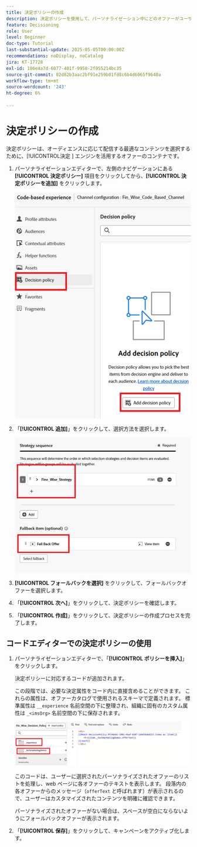 ```yaml
---
title: 決定ポリシーの作成
description: 決定ポリシーを使用して、パーソナライゼーション中にどのオファーがユーザーに配信されるかを決定するロジックを定義します。
feature: Decisioning
role: User
level: Beginner
doc-type: Tutorial
last-substantial-update: 2025-05-05T00:00:00Z
recommendations: noDisplay, noCatalog
jira: KT-17728
exl-id: 186e4a7d-6077-401f-9958-2f955214bc35
source-git-commit: 82d82b3aac2bf91e259b01fd8c6b4d6065f9640a
workflow-type: tm+mt
source-wordcount: '243'
ht-degree: 6%

---
```


# 決定ポリシーの作成

決定ポリシーは、オーディエンスに応じて配信する最適なコンテンツを選択するために、[!UICONTROL &#x200B; 決定 &#x200B;] エンジンを活用するオファーのコンテナです。

1. パーソナライゼーションエディターで、左側のナビゲーションにある **[!UICONTROL 決定ポリシー]** 項目をクリックしてから、**[!UICONTROL 決定ポリシーを追加]** をクリックします。

   ![create-decision-policy](assets/decision-policy.png)

1. 「**[!UICONTROL 追加]**」をクリックして、選択方法を選択します。

   ![ 決定ポリシー ](assets/decision-policy2.png)

1. **[!UICONTROL フォールバックを選択]** をクリックして、フォールバックオファーを選択します。
1. 「**[!UICONTROL 次へ]**」をクリックして、決定ポリシーを確認します。
1. 「**[!UICONTROL 作成]**」をクリックして、決定ポリシーの作成プロセスを完了します。

## コードエディターでの決定ポリシーの使用

1. パーソナライゼーションエディターで、「**[!UICONTROL ポリシーを挿入]**」をクリックします。

   決定ポリシーに対応するコードが追加されます。

   この段階では、必要な決定属性をコード内に直接含めることができます。 これらの属性は、オファーカタログで使用されるスキーマで定義されます。 標準属性は `__experience` 名前空間の下に整理され、組織に固有のカスタム属性は `_<imsOrg>` 名前空間の下に保存されます。

   ![using_decision_policy](assets/Insert-policy.png)

   このコードは、ユーザーに選択されたパーソナライズされたオファーのリストを処理し、web ページに各オファーのテキストを表示します。 段落内の各オファーからのメッセージ（`offerText` と呼ばれます）が表示されるので、ユーザーはカスタマイズされたコンテンツを明確に確認できます。

   パーソナライズされたオファーがない場合は、スペースが空白にならないようにフォールバックオファーが表示されます。

1. 「**[!UICONTROL 保存]**」をクリックして、キャンペーンをアクティブ化します。
